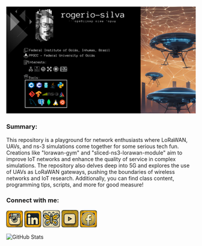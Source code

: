![Profile](img/github-profile.png)

### Summary:

This repository is a playground for network enthusiasts where LoRaWAN, UAVs, and ns-3 simulations come together for some serious tech fun. Creations like "lorawan-gym" and "sliced-ns3-lorawan-module" aim to improve IoT networks and enhance the quality of service in complex simulations. The repository also delves deep into 5G and explores the use of UAVs as LoRaWAN gateways, pushing the boundaries of wireless networks and IoT research. Additionally, you can find class content, programming tips, scripts, and more for good measure!

### Connect with me:
[![Instagram](img/ins.png)](https://instagram.com/rogerio.ifg)
[![LinkedIn](img/lin.png)](https://linkedin.com/in/rogeriosousaesilva)
[![Bluesky](img/blu.png)](https://bsky.app/profile/ssrogerio.bsky.social)
[![YouTube](img/you.png)](https://www.youtube.com/@rogerio_ss)
[![Facebook](img/fac.png)](https://www.facebook.com/rogeriosousaesilva)

<!--
 
<img src="gfg.png" usemap="map_rect">

<map name="map-rect">
    <area shape="rect" coords="18,26,220,226"
        href="https://www.geeksforgeeks.org"/>
</map>

<h1 align="center">Hi 👋, I'm Rogério</h1>
<h5 align="center">... always under development ...</h5>

---

👨‍🏫 Professor at [Federal Institute of Goiás, Inhumas, Brazil](https://www.ifg.edu.br/inhumas)

🎒 Ph.D. student in Computer Science at [PPGCC - Federal University of Goiás](https://ppgcc.inf.ufg.br/)

- 🔭 I’m currently working on **Dynamic resources allocation in non-3GPP IoT networks involving UAVs**

- 🌱 I’m always trying to learn something

- 📝 I regularly write articles on
  -   Future networks [1🌟](https://ieeexplore.ieee.org/stamp/stamp.jsp?tp=&arnumber=10207841), [2](https://sol.sbc.org.br/index.php/w6g/article/view/24665/24486), [3](http://editora.ifpb.edu.br/ifpb/catalog/view/401/209/1168-2)
  -   IoT - non3GPP [1](https://sol.sbc.org.br/index.php/erigo/article/view/18443/18276)
  -   UAV-based communications[1🌟](https://ieeexplore.ieee.org/document/10199941)
  -   Network Intelligence[1](https://sol.sbc.org.br/index.php/w6g/article/view/24660/24481), [2](https://sol.sbc.org.br/index.php/w6g/article/view/17230/17068)

- 📫 How to reach me:
  -   Professional: **rogerio.sousa@ifg.edu.br**
  -   Personal: **rogeriosousaesilva@gmail.com**

### Summary:

Esse repositório reúne projetos focados na simulação e integração de redes, com destaque para LoRaWAN, UAVs e o simulador ns-3. Desenvolvimentos como os módulos "lorawan-gym" e "sliced-ns3-lorawan-module" são direcionados à otimização de redes IoT e à melhoria da Qualidade de Serviço (QoS) em ambientes de simulação complexos. Esses trabalhos também exploram o uso de 5G e UAVs como gateways LoRaWAN, contribuindo para a inovação e pesquisa em redes sem fio e IoT.

[![Twitter](https://raw.githubusercontent.com/rahuldkjain/github-profile-readme-generator/master/src/images/icons/Social/twitter.svg)](https://twitter.com/rogerio_sousa)
[![LinkedIn](https://raw.githubusercontent.com/rahuldkjain/github-profile-readme-generator/master/src/images/icons/Social/linked-in-alt.svg)](https://linkedin.com/in/rogeriosousaesilva)
[![Facebook](https://raw.githubusercontent.com/rahuldkjain/github-profile-readme-generator/master/src/images/icons/Social/facebook.svg)](https://fb.com/rogeriosousaesilva)
[![Instagram](https://raw.githubusercontent.com/rahuldkjain/github-profile-readme-generator/master/src/images/icons/Social/instagram.svg)](https://instagram.com/rogerio.ifg)

### Languages and Tools:

[![Arduino](https://cdn.worldvectorlogo.com/logos/arduino-1.svg)](https://www.arduino.cc/)
[![C](https://raw.githubusercontent.com/devicons/devicon/master/icons/c/c-original.svg)](https://www.cprogramming.com/)
[![C++](https://raw.githubusercontent.com/devicons/devicon/master/icons/cplusplus/cplusplus-original.svg)](https://www.w3schools.com/cpp/)
[![Git](https://www.vectorlogo.zone/logos/git-scm/git-scm-icon.svg)](https://git-scm.com/)
[![TensorFlow](https://www.vectorlogo.zone/logos/tensorflow/tensorflow-icon.svg)](https://www.tensorflow.org)
[![Go](https://raw.githubusercontent.com/devicons/devicon/master/icons/go/go-original.svg)](https://golang.org)
[![IFTTT](https://www.vectorlogo.zone/logos/ifttt/ifttt-ar21.svg)](https://ifttt.com/)
[![Java](https://raw.githubusercontent.com/devicons/devicon/master/icons/java/java-original.svg)](https://www.java.com)
[![Linux](https://raw.githubusercontent.com/devicons/devicon/master/icons/linux/linux-original.svg)](https://www.linux.org/)
[![MariaDB](https://www.vectorlogo.zone/logos/mariadb/mariadb-icon.svg)](https://mariadb.org/)
[![MongoDB](https://raw.githubusercontent.com/devicons/devicon/master/icons/mongodb/mongodb-original-wordmark.svg)](https://www.mongodb.com/)
[![MSSQL](https://www.svgrepo.com/show/303229/microsoft-sql-server-logo.svg)](https://www.microsoft.com/en-us/sql-server)
[![MySQL](https://raw.githubusercontent.com/devicons/devicon/master/icons/mysql/mysql-original-wordmark.svg)](https://www.mysql.com/)
[![Pandas](https://raw.githubusercontent.com/devicons/devicon/2ae2a900d2f041da66e950e4d48052658d850630/icons/pandas/pandas-original.svg)](https://pandas.pydata.org/)
[![PostgreSQL](https://raw.githubusercontent.com/devicons/devicon/master/icons/postgresql/postgresql-original-wordmark.svg)](https://www.postgresql.org)
[![Python](https://raw.githubusercontent.com/devicons/devicon/master/icons/python/python-original.svg)](https://www.python.org)
[![PyTorch](https://www.vectorlogo.zone/logos/pytorch/pytorch-icon.svg)](https://pytorch.org/)
[![Seaborn](https://seaborn.pydata.org/_images/logo-mark-lightbg.svg)](https://seaborn.pydata.org/)
[![SQLite](https://www.vectorlogo.zone/logos/sqlite/sqlite-icon.svg)](https://www.sqlite.org/)

-->

![GitHub Stats](https://github-readme-stats.vercel.app/api?username=rogerio-silva&show_icons=true&locale=en)
